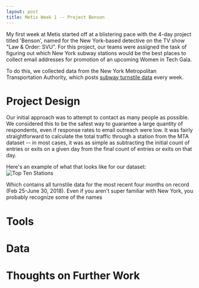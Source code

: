 ```yaml
---
layout: post
title: Metis Week 1 -- Project Benson
---
```


My first week at Metis started off at a blistering pace with the 4-day project titled 'Benson', named for the New York-based detective on the TV show "Law & Order: SVU". For this project, our teams were assigned the task of figuring out which New York subway stations would be the best places to collect email addresses for promotion of an upcoming Women in Tech Gala.

To do this, we collected data from the New York Metropolitan Transportation Authority, which posts [subway turnstile data](http://web.mta.info/developers/turnstile.html) every week.

# Project Design
Our initial approach was to attempt to contact as many people as possible. We considered this to be the safest way to guarantee a large quantity of respondents, even if response rates to email outreach were low. It was fairly straightforward to calculate the total traffic through a station from the MTA dataset -- in most cases, it was as simple as subtracting the initial count of entries or exits on a given day from the final count of entries or exits on that day.

Here's an example of what that looks like for our dataset:
![Top Ten Stations](https://i.imgur.com/JI4iYLy.png)

Which contains all turnstile data for the most recent four months on record (Feb 25-June 30, 2018). Even if you aren't super familiar with New York, you probably recognize some of the names

# Tools

# Data

# Thoughts on Further Work
